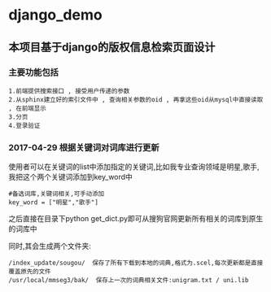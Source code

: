 # django_demo

## 本项目基于django的版权信息检索页面设计

### 主要功能包括
    
    1.前端提供搜索接口 , 接受用户传递的参数
    2.从sphinx建立好的索引文件中 , 查询相关参数的oid , 再拿这些oid从mysql中直接读取 , 在前端显示
    3.分页
    4.登录验证

### 2017-04-29 根据关键词对词库进行更新

使用者可以在关键词的list中添加指定的关键词,比如我专业查询领域是明星,歌手,我把这个两个关键词添加到key_word中<br>
    
    #备选词库,关键词相关,可手动添加
    key_word = ["明星","歌手"]

之后直接在目录下python get_dict.py即可从搜狗官网更新所有相关的词库到原生的词库中<br>

同时,其会生成两个文件夹:
    
    /index_update/sougou/  保存了所有下载到本地的词典,格式为.scel,每次更新都是直接覆盖原先的文件
    /usr/local/mmseg3/bak/  保存上一次的词典相关文件:unigram.txt / uni.lib


